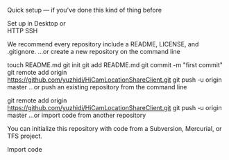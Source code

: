 Quick setup — if you've done this kind of thing before

 Set up in Desktop	or	
 HTTP
 SSH
	
 We recommend every repository include a README, LICENSE, and .gitignore.
 …or create a new repository on the command line

  touch README.md
  git init
  git add README.md
  git commit -m "first commit"
  git remote add origin https://github.com/yuzhidi/HiCamLocationShareClient.git
  git push -u origin master
  …or push an existing repository from the command line

   git remote add origin https://github.com/yuzhidi/HiCamLocationShareClient.git
   git push -u origin master
   …or import code from another repository

   You can initialize this repository with code from a Subversion, Mercurial, or TFS project.

   Import code

